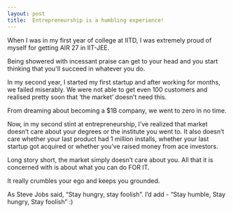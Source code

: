 ```yaml
---
layout: post
title:  Entrepreneurship is a humbling experience!
---
```


When I was in my first year of college at IITD, I was extremely proud of myself for getting AIR 27 in IIT-JEE.

Being showered with incessant praise can get to your head and you start thinking that you'll succeed in whatever you do.

In my second year, I started my first startup and after working for months, we failed miserably. We were not able to get even 100 customers and realised pretty soon that ‘the market’ doesn’t need this.

From dreaming about becoming a $1B company, we went to zero in no time.

Now, in my second stint at entrepreneurship, I’ve realized that market doesn’t care about your degrees or the institute you went to. It also doesn’t care whether your last product had 1 million installs, whether your last startup got acquired or whether you’ve raised money from ace investors.

Long story short, the market simply doesn’t care about you. All that it is concerned with is about what you can do FOR IT.

It really crumbles your ego and keeps you grounded.

As Steve Jobs said, “Stay hungry, stay foolish”. I’d add - “Stay humble, Stay hungry, Stay foolish” :)
